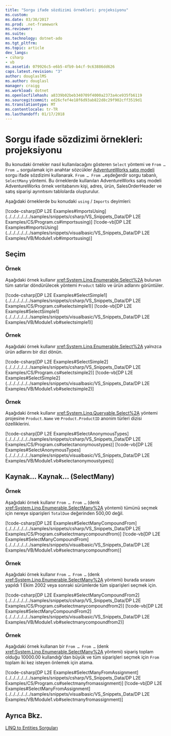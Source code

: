 ```yaml
---
title: "Sorgu ifade sözdizimi örnekleri: projeksiyonu"
ms.custom: 
ms.date: 03/30/2017
ms.prod: .net-framework
ms.reviewer: 
ms.suite: 
ms.technology: dotnet-ado
ms.tgt_pltfrm: 
ms.topic: article
dev_langs:
- csharp
- vb
ms.assetid: 079926c5-e6b5-4fb9-b4cf-9c63886dd626
caps.latest.revision: "3"
author: douglaslMS
ms.author: douglasl
manager: craigg
ms.workload: dotnet
ms.openlocfilehash: a8339b02beb340709f4000a2373a4ce935fb6119
ms.sourcegitcommit: ed26cfef4e18f6d93ab822d8c29f902cff3519d1
ms.translationtype: MT
ms.contentlocale: tr-TR
ms.lasthandoff: 01/17/2018
---
```

# <a name="query-expression-syntax-examples-projection"></a>Sorgu ifade sözdizimi örnekleri: projeksiyonu
Bu konudaki örnekler nasıl kullanılacağını gösteren `Select` yöntemi ve `From … From …` sorgulamak için anahtar sözcükler [AdventureWorks satış modeli](http://msdn.microsoft.com/en-us/f16cd988-673f-4376-b034-129ca93c7832) sorgu ifade sözdizimi kullanarak. `From … From …`eşdeğerdir sorgu tabanlı, `SelectMany` yöntemi. Bu örneklerde kullanılan AdventureWorks satış modeli AdventureWorks örnek veritabanını kişi, adres, ürün, SalesOrderHeader ve satış siparişi ayrıntısını tablolarda oluşturulur.  
  
 Aşağıdaki örneklerde bu konudaki `using` / `Imports` deyimleri:  
  
 [!code-csharp[DP L2E Examples#ImportsUsing](../../../../../../samples/snippets/csharp/VS_Snippets_Data/DP L2E Examples/CS/Program.cs#importsusing)]
 [!code-vb[DP L2E Examples#ImportsUsing](../../../../../../samples/snippets/visualbasic/VS_Snippets_Data/DP L2E Examples/VB/Module1.vb#importsusing)]  
  
## <a name="select"></a>Seçim  
  
### <a name="example"></a>Örnek  
 Aşağıdaki örnek kullanır <xref:System.Linq.Enumerable.Select%2A> bulunan tüm satırlar döndürülecek yöntemi `Product` tablo ve ürün adlarını görüntüler.  
  
 [!code-csharp[DP L2E Examples#SelectSimple1](../../../../../../samples/snippets/csharp/VS_Snippets_Data/DP L2E Examples/CS/Program.cs#selectsimple1)]
 [!code-vb[DP L2E Examples#SelectSimple1](../../../../../../samples/snippets/visualbasic/VS_Snippets_Data/DP L2E Examples/VB/Module1.vb#selectsimple1)]  
  
### <a name="example"></a>Örnek  
 Aşağıdaki örnek kullanır <xref:System.Linq.Enumerable.Select%2A> yalnızca ürün adlarını bir dizi dönün.  
  
 [!code-csharp[DP L2E Examples#SelectSimple2](../../../../../../samples/snippets/csharp/VS_Snippets_Data/DP L2E Examples/CS/Program.cs#selectsimple2)]
 [!code-vb[DP L2E Examples#SelectSimple2](../../../../../../samples/snippets/visualbasic/VS_Snippets_Data/DP L2E Examples/VB/Module1.vb#selectsimple2)]  
  
### <a name="example"></a>Örnek  
 Aşağıdaki örnek kullanır <xref:System.Linq.Queryable.Select%2A> yöntemi projesine `Product.Name` ve `Product.ProductID` anonim türleri dizisi özelliklerini.  
  
 [!code-csharp[DP L2E Examples#SelectAnonymousTypes](../../../../../../samples/snippets/csharp/VS_Snippets_Data/DP L2E Examples/CS/Program.cs#selectanonymoustypes)]
 [!code-vb[DP L2E Examples#SelectAnonymousTypes](../../../../../../samples/snippets/visualbasic/VS_Snippets_Data/DP L2E Examples/VB/Module1.vb#selectanonymoustypes)]  
  
## <a name="from--from--selectmany"></a>Kaynak... Kaynak... (SelectMany)  
  
### <a name="example"></a>Örnek  
 Aşağıdaki örnek kullanır `From … From …` (denk <xref:System.Linq.Enumerable.SelectMany%2A> yöntemi) tümünü seçmek için nereye siparişleri `TotalDue` değerinden 500,00 değil.  
  
 [!code-csharp[DP L2E Examples#SelectManyCompoundFrom](../../../../../../samples/snippets/csharp/VS_Snippets_Data/DP L2E Examples/CS/Program.cs#selectmanycompoundfrom)]
 [!code-vb[DP L2E Examples#SelectManyCompoundFrom](../../../../../../samples/snippets/visualbasic/VS_Snippets_Data/DP L2E Examples/VB/Module1.vb#selectmanycompoundfrom)]  
  
### <a name="example"></a>Örnek  
 Aşağıdaki örnek kullanır `From … From …` (denk <xref:System.Linq.Enumerable.SelectMany%2A> yöntemi) burada sırasını yapıldı 1 Ekim 2002 veya sonraki sürümlerde tüm siparişleri seçmek için.  
  
 [!code-csharp[DP L2E Examples#SelectManyCompoundFrom2](../../../../../../samples/snippets/csharp/VS_Snippets_Data/DP L2E Examples/CS/Program.cs#selectmanycompoundfrom2)]
 [!code-vb[DP L2E Examples#SelectManyCompoundFrom2](../../../../../../samples/snippets/visualbasic/VS_Snippets_Data/DP L2E Examples/VB/Module1.vb#selectmanycompoundfrom2)]  
  
### <a name="example"></a>Örnek  
 Aşağıdaki örnek kullanan bir `From … From …` (denk <xref:System.Linq.Enumerable.SelectMany%2A> yöntemi) sipariş toplam olduğu 10000.00 kullandığı'dan büyük ve tüm siparişleri seçmek için `From` toplam iki kez isteyen önlemek için atama.  
  
 [!code-csharp[DP L2E Examples#SelectManyFromAssignment](../../../../../../samples/snippets/csharp/VS_Snippets_Data/DP L2E Examples/CS/Program.cs#selectmanyfromassignment)]
 [!code-vb[DP L2E Examples#SelectManyFromAssignment](../../../../../../samples/snippets/visualbasic/VS_Snippets_Data/DP L2E Examples/VB/Module1.vb#selectmanyfromassignment)]  
  
## <a name="see-also"></a>Ayrıca Bkz.  
 [LINQ to Entities Sorguları](../../../../../../docs/framework/data/adonet/ef/language-reference/queries-in-linq-to-entities.md)
